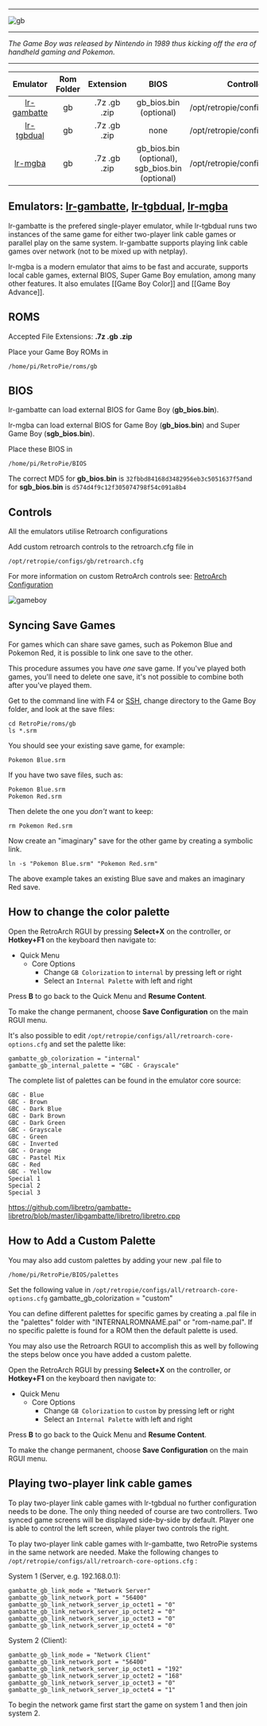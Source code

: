 ***
![gb](https://cloud.githubusercontent.com/assets/10035308/12191785/d743f5e4-b595-11e5-98dd-ca2ec58a1769.png)
***
_The Game Boy was released by Nintendo in 1989 thus kicking off the era of handheld gaming and Pokemon._
***

| Emulator | Rom Folder | Extension | BIOS |  Controller Config |
| :---: | :---: | :---: | :---: | :---: |
| [lr-gambatte](https://github.com/libretro/gambatte-libretro) | gb  | .7z .gb .zip | gb_bios.bin (optional)| /opt/retropie/configs/gb/retroarch.cfg |
| [lr-tgbdual](https://github.com/libretro/tgbdual-libretro) | gb  | .7z .gb .zip | none | /opt/retropie/configs/gb/retroarch.cfg |
| [lr-mgba](https://github.com/libretro/mgba) | gb  | .7z .gb .zip | gb_bios.bin (optional), sgb_bios.bin (optional) | /opt/retropie/configs/gb/retroarch.cfg |

## Emulators: [lr-gambatte](https://github.com/libretro/gambatte-libretro), [lr-tgbdual](https://github.com/libretro/tgbdual-libretro), [lr-mgba](https://github.com/libretro/mgba)

lr-gambatte is the prefered single-player emulator, while lr-tgbdual runs two instances of the same game for either two-player link cable games or parallel play on the same system.
lr-gambatte supports playing link cable games over network (not to be mixed up with netplay).

lr-mgba is a modern emulator that aims to be fast and accurate, supports local cable games, external BIOS, Super Game Boy emulation, among many other features. It also emulates [[Game Boy Color]] and [[Game Boy Advance]].

## ROMS

Accepted File Extensions: **.7z .gb .zip**

Place your Game Boy ROMs in
```
/home/pi/RetroPie/roms/gb
```

## BIOS
lr-gambatte can load external BIOS for Game Boy (**gb_bios.bin**).

lr-mgba can load external BIOS for Game Boy (**gb_bios.bin**) and Super Game Boy (**sgb_bios.bin**).

Place these BIOS in
```
/home/pi/RetroPie/BIOS
```

The correct MD5 for **gb_bios.bin** is `32fbbd84168d3482956eb3c5051637f5`and for **sgb_bios.bin** is `d574d4f9c12f305074798f54c091a8b4`

## Controls

All the emulators utilise Retroarch configurations

Add custom retroarch controls to the retroarch.cfg file in
```shell
/opt/retropie/configs/gb/retroarch.cfg
```
For more information on custom RetroArch controls see: [RetroArch Configuration](RetroArch-Configuration)

![gameboy](https://cloud.githubusercontent.com/assets/10035308/7334402/bd640072-eb4e-11e4-8251-d2bc3b876153.png)

## Syncing Save Games

For games which can share save games, such as Pokemon Blue and Pokemon Red, it is possible to link one save to the other.

This procedure assumes you have *one* save game. If you've played both games, you'll need to delete one save, it's not possible to combine both after you've played them.

Get to the command line with F4 or [SSH](SSH), change directory to the Game Boy folder, and look at the save files:

~~~
cd RetroPie/roms/gb
ls *.srm
~~~

You should see your existing save game, for example:

~~~
Pokemon Blue.srm
~~~

If you have two save files, such as:

~~~
Pokemon Blue.srm
Pokemon Red.srm
~~~

Then delete the one you *don't* want to keep:

~~~
rm Pokemon Red.srm
~~~

Now create an "imaginary" save for the other game by creating a symbolic link.

~~~
ln -s "Pokemon Blue.srm" "Pokemon Red.srm"
~~~

The above example takes an existing Blue save and makes an imaginary Red save.

## How to change the color palette

Open the RetroArch RGUI by pressing **Select+X** on the controller, or **Hotkey+F1** on the keyboard then navigate to:

* Quick Menu
    * Core Options
        * Change `GB Colorization` to `internal` by pressing left or right
        * Select an `Internal Palette` with left and right

Press **B** to go back to the Quick Menu and **Resume Content**.

To make the change permanent, choose **Save Configuration** on the main RGUI menu.

It's also possible to edit `/opt/retropie/configs/all/retroarch-core-options.cfg` and set the palette like:

~~~
gambatte_gb_colorization = "internal"
gambatte_gb_internal_palette = "GBC - Grayscale"
~~~

The complete list of palettes can be found in the emulator core source:

~~~
GBC - Blue
GBC - Brown
GBC - Dark Blue
GBC - Dark Brown
GBC - Dark Green
GBC - Grayscale
GBC - Green
GBC - Inverted
GBC - Orange
GBC - Pastel Mix
GBC - Red
GBC - Yellow
Special 1
Special 2
Special 3
~~~

https://github.com/libretro/gambatte-libretro/blob/master/libgambatte/libretro/libretro.cpp

## How to Add a Custom Palette

You may also add custom palettes by adding your new .pal file to 
~~~
/home/pi/RetroPie/BIOS/palettes
~~~ 
Set the following value in `/opt/retropie/configs/all/retroarch-core-options.cfg` gambatte_gb_colorization = "custom"

You can define different palettes for specific games by creating a .pal file in the "palettes" folder with "INTERNALROMNAME.pal" or "rom-name.pal". If no specific palette is found for a ROM then the default palette is used.

You may also use the Retroarch RGUI to accomplish this as well by following the steps below once you have added a custom palette. 

Open the RetroArch RGUI by pressing **Select+X** on the controller, or **Hotkey+F1** on the keyboard then navigate to:

* Quick Menu
    * Core Options
        * Change `GB Colorization` to `custom` by pressing left or right
        * Select an `Internal Palette` with left and right

Press **B** to go back to the Quick Menu and **Resume Content**.

To make the change permanent, choose **Save Configuration** on the main RGUI menu.

## Playing two-player link cable games

To play two-player link cable games with lr-tgbdual no further configuration needs to be done. The only thing needed of course are two controllers. Two synced game screens will be displayed side-by-side by default. Player one is able to control the left screen, while player two controls the right.

To play two-player link cable games with lr-gambatte, two RetroPie systems in the same network are needed.
Make the following changes to `/opt/retropie/configs/all/retroarch-core-options.cfg` :

System 1 (Server, e.g. 192.168.0.1):
~~~
gambatte_gb_link_mode = "Network Server"
gambatte_gb_link_network_port = "56400"
gambatte_gb_link_network_server_ip_octet1 = "0"
gambatte_gb_link_network_server_ip_octet2 = "0"
gambatte_gb_link_network_server_ip_octet3 = "0"
gambatte_gb_link_network_server_ip_octet4 = "0"
~~~

System 2 (Client):
~~~
gambatte_gb_link_mode = "Network Client"
gambatte_gb_link_network_port = "56400"
gambatte_gb_link_network_server_ip_octet1 = "192"
gambatte_gb_link_network_server_ip_octet2 = "168"
gambatte_gb_link_network_server_ip_octet3 = "0"
gambatte_gb_link_network_server_ip_octet4 = "1"
~~~
To begin the network game first start the game on system 1 and then join system 2.